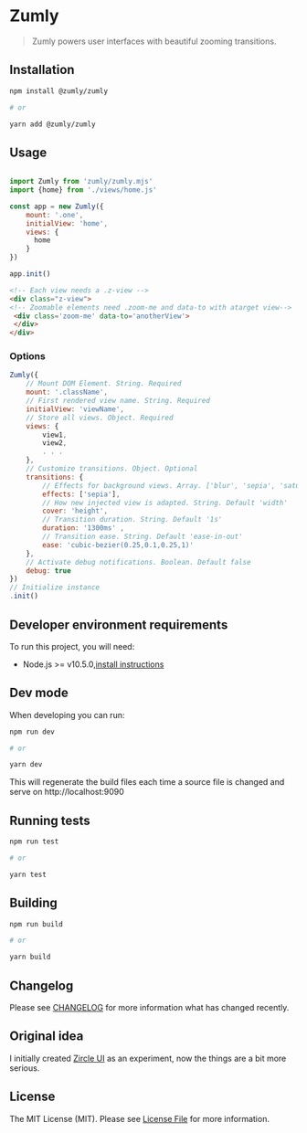 # Zumly

> Zumly powers user interfaces with beautiful zooming transitions.


## Installation
```sh
npm install @zumly/zumly

# or

yarn add @zumly/zumly
```

## Usage
```js

import Zumly from 'zumly/zumly.mjs'
import {home} from './views/home.js'

const app = new Zumly({
	mount: '.one',
	initialView: 'home',
	views: {
	  home
	}
})

app.init()

```

```html
<!-- Each view needs a .z-view -->
<div class="z-view">
<!-- Zoomable elements need .zoom-me and data-to with atarget view-->
 <div class='zoom-me' data-to='anotherView'>
 </div>
</div>

```

### Options

```js
Zumly({
	// Mount DOM Element. String. Required
	mount: '.className',
	// First rendered view name. String. Required
	initialView: 'viewName',
	// Store all views. Object. Required
	views: {
		view1,
		view2,
		. . .
	}, 
	// Customize transitions. Object. Optional
	transitions: {
		// Effects for background views. Array. ['blur', 'sepia', 'sature']
		effects: ['sepia'],
		// How new injected view is adapted. String. Default 'width'
		cover: 'height',
		// Transition duration. String. Default '1s'
		duration: '1300ms' ,
		// Transition ease. String. Default 'ease-in-out'
		ease: 'cubic-bezier(0.25,0.1,0.25,1)'
	},
	// Activate debug notifications. Boolean. Default false
	debug: true
})
// Initialize instance
.init()
```

## Developer environment requirements

To run this project, you will need:

- Node.js >= v10.5.0,[install instructions](https://nodejs.org/)

## Dev mode

When developing you can run:

```sh
npm run dev

# or

yarn dev
```

This will regenerate the build files each time a source file is changed and serve on http://localhost:9090

## Running tests

```sh
npm run test

# or

yarn test
```

## Building

```sh
npm run build

# or

yarn build
```

## Changelog

Please see [CHANGELOG](CHANGELOG.md) for more information what has changed recently.

## Original idea

I initially created [Zircle UI](https://github.com/zircleUI/zircleUI) as an experiment, now the things are a bit more serious.

## License

The MIT License (MIT). Please see [License File](LICENSE) for more information.


